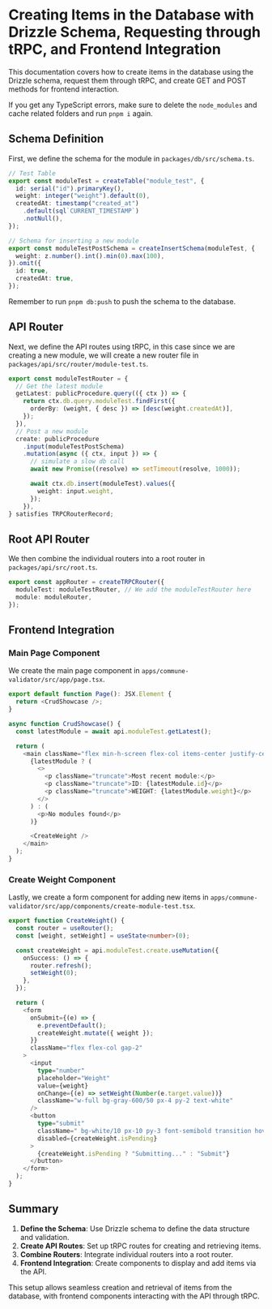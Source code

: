 # Creating Items in the Database with Drizzle Schema, Requesting through tRPC, and Frontend Integration

This documentation covers how to create items in the database using the Drizzle
schema, request them through tRPC, and create GET and POST methods for frontend
interaction.

If you get any TypeScript errors, make sure to delete the `node_modules` and
cache related folders and run `pnpm i` again.

## Schema Definition

First, we define the schema for the module in `packages/db/src/schema.ts`.

```typescript
// Test Table
export const moduleTest = createTable("module_test", {
  id: serial("id").primaryKey(),
  weight: integer("weight").default(0),
  createdAt: timestamp("created_at")
    .default(sql`CURRENT_TIMESTAMP`)
    .notNull(),
});

// Schema for inserting a new module
export const moduleTestPostSchema = createInsertSchema(moduleTest, {
  weight: z.number().int().min(0).max(100),
}).omit({
  id: true,
  createdAt: true,
});
```

Remember to run `pnpm db:push` to push the schema to the database.

## API Router

Next, we define the API routes using tRPC, in this case since we are creating a new module, we will create a new router file in `packages/api/src/router/module-test.ts`.

```typescript
export const moduleTestRouter = {
  // Get the latest module
  getLatest: publicProcedure.query(({ ctx }) => {
    return ctx.db.query.moduleTest.findFirst({
      orderBy: (weight, { desc }) => [desc(weight.createdAt)],
    });
  }),
  // Post a new module
  create: publicProcedure
    .input(moduleTestPostSchema)
    .mutation(async ({ ctx, input }) => {
      // simulate a slow db call
      await new Promise((resolve) => setTimeout(resolve, 1000));

      await ctx.db.insert(moduleTest).values({
        weight: input.weight,
      });
    }),
} satisfies TRPCRouterRecord;
```

## Root API Router

We then combine the individual routers into a root router in `packages/api/src/root.ts`.

```typescript
export const appRouter = createTRPCRouter({
  moduleTest: moduleTestRouter, // We add the moduleTestRouter here
  module: moduleRouter,
});
```

## Frontend Integration

### Main Page Component

We create the main page component in `apps/commune-validator/src/app/page.tsx`.

```typescript
export default function Page(): JSX.Element {
  return <CrudShowcase />;
}

async function CrudShowcase() {
  const latestModule = await api.moduleTest.getLatest();

  return (
    <main className="flex min-h-screen flex-col items-center justify-center text-white">
      {latestModule ? (
        <>
          <p className="truncate">Most recent module:</p>
          <p className="truncate">ID: {latestModule.id}</p>
          <p className="truncate">WEIGHT: {latestModule.weight}</p>
        </>
      ) : (
        <p>No modules found</p>
      )}

      <CreateWeight />
    </main>
  );
}
```

### Create Weight Component

Lastly, we create a form component for adding new items in `apps/commune-validator/src/app/components/create-module-test.tsx`.

```typescript
export function CreateWeight() {
  const router = useRouter();
  const [weight, setWeight] = useState<number>(0);

  const createWeight = api.moduleTest.create.useMutation({
    onSuccess: () => {
      router.refresh();
      setWeight(0);
    },
  });

  return (
    <form
      onSubmit={(e) => {
        e.preventDefault();
        createWeight.mutate({ weight });
      }}
      className="flex flex-col gap-2"
    >
      <input
        type="number"
        placeholder="Weight"
        value={weight}
        onChange={(e) => setWeight(Number(e.target.value))}
        className="w-full bg-gray-600/50 px-4 py-2 text-white"
      />
      <button
        type="submit"
        className=" bg-white/10 px-10 py-3 font-semibold transition hover:bg-white/20"
        disabled={createWeight.isPending}
      >
        {createWeight.isPending ? "Submitting..." : "Submit"}
      </button>
    </form>
  );
}
```

## Summary

1. **Define the Schema**: Use Drizzle schema to define the data structure and validation.
2. **Create API Routes**: Set up tRPC routes for creating and retrieving items.
3. **Combine Routers**: Integrate individual routers into a root router.
4. **Frontend Integration**: Create components to display and add items via the API.

This setup allows seamless creation and retrieval of items from the database, with frontend components interacting with the API through tRPC.
